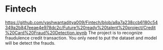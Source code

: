 # Fintech
https://github.com/yashwantaditya009/Fintech/blob/a8a7a238ccb6180c54349a2b847eeae4e978dc2c/Future%20ready%20talent%20project/Credit%20Card%20Fraud%20Detection.ipynb
The project is to recognize fraudulence credit transaction. 
You only need to put the dataset and model will be detect the frauds. 
